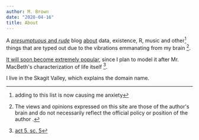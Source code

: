 ```yaml
---
author: M. Brown 
date: "2020-04-16"
title: About 
---
```



A [*presumptuous* and *rude*](https://www.youtube.com/watch?v=Zh6EXnZ-Yjg) blog [about](https://www.youtube.com/watch?v=N5lIWti4VUw ) data, existence, R, music and other[^2] things that are typed out due to the vibrations emmanating from my brain [^3]. 

[It will soon become extremely popular](https://youtu.be/Z55nUBz1qwQ?t=43), since I plan to model it after Mr. MacBeth's characterization of life itself [^4]. 

I live in the Skagit Valley, which explains the domain name.  


[^2]: adding to this list is now causing me anxiety

[^3]: The views and opinions expressed on this site are those of the author's brain and do not necessarily reflect the official policy or position of the author [^5]. 

[^4]: [act 5, sc. 5](https://www.reddit.com/r/iamverysmart) 

[^5]:It's a somewhat Malkovichian.


